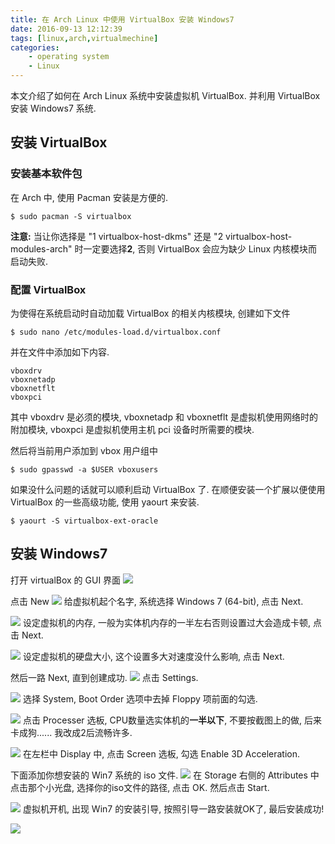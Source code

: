 ```yaml
---
title: 在 Arch Linux 中使用 VirtualBox 安装 Windows7
date: 2016-09-13 12:12:39
tags: [linux,arch,virtualmechine]
categories:
	- operating system
	- Linux
---
```


本文介绍了如何在 Arch Linux 系统中安装虚拟机 VirtualBox. 并利用 VirtualBox 安装 Windows7 系统.
<!--more-->
## 安装 VirtualBox
### 安装基本软件包
在 Arch 中, 使用 Pacman 安装是方便的.
```shell
$ sudo pacman -S virtualbox
```
**注意:** 当让你选择是 "1 virtualbox-host-dkms" 还是 "2 virtualbox-host-modules-arch" 时一定要选择**2**, 否则 VirtualBox 会应为缺少 Linux 内核模块而启动失败.

### 配置 VirtualBox
为使得在系统启动时自动加载 VirtualBox 的相关内核模块, 创建如下文件
```shell
$ sudo nano /etc/modules-load.d/virtualbox.conf
```
并在文件中添加如下内容.
```
vboxdrv
vboxnetadp
vboxnetflt
vboxpci
```
其中 vboxdrv 是必须的模块, vboxnetadp 和 vboxnetflt 是虚拟机使用网络时的附加模块, vboxpci 是虚拟机使用主机 pci 设备时所需要的模块.

然后将当前用户添加到 vbox 用户组中
```shell
$ sudo gpasswd -a $USER vboxusers
```
如果没什么问题的话就可以顺利启动 VirtualBox 了.
在顺便安装一个扩展以便使用 VirtualBox 的一些高级功能, 使用 yaourt 来安装.
```shell
$ yaourt -S virtualbox-ext-oracle
```

## 安装 Windows7
打开 virtualBox 的 GUI 界面
![](http://oayjon2he.bkt.clouddn.com/vboxstart.png) 

点击 New
![](http://oayjon2he.bkt.clouddn.com/vboxinstallwin7-start.png) 
给虚拟机起个名字, 系统选择 Windows 7 (64-bit), 点击 Next.

![](http://oayjon2he.bkt.clouddn.com/vboxinstallwin7-memory.png) 
设定虚拟机的内存, 一般为实体机内存的一半左右否则设置过大会造成卡顿, 点击 Next.

![](http://oayjon2he.bkt.clouddn.com/vboxinstallwin7-harddisk.png) 
设定虚拟机的硬盘大小, 这个设置多大对速度没什么影响, 点击 Next.

然后一路 Next, 直到创建成功.
![](http://oayjon2he.bkt.clouddn.com/vboxinstallwin7-settingstart.png) 
点击 Settings.

![](http://oayjon2he.bkt.clouddn.com/vboxinstallwin7-settingboot.png) 
选择 System, Boot Order 选项中去掉 Floppy 项前面的勾选.

![](http://oayjon2he.bkt.clouddn.com/vboxinstallwin7-settingcpu.png) 
点击 Processer 选板, CPU数量选实体机的**一半以下**, 不要按截图上的做, 后来卡成狗...... 我改成2后流畅许多.

![](http://oayjon2he.bkt.clouddn.com/vboxinstallwin7-3dacceleration.png) 
在左栏中 Display 中, 点击 Screen 选板, 勾选 Enable 3D Acceleration.

下面添加你想安装的 Win7 系统的 iso 文件.
![](http://oayjon2he.bkt.clouddn.com/vboxinstallwin7-isofile.png) 
在 Storage 右侧的 Attributes 中点击那个小光盘, 选择你的iso文件的路径, 点击 OK. 然后点击 Start.

![](http://oayjon2he.bkt.clouddn.com/vboxinstallwin7-startwin7.png) 
虚拟机开机, 出现 Win7 的安装引导, 按照引导一路安装就OK了, 最后安装成功!

![](http://oayjon2he.bkt.clouddn.com/vboxinstallwin7-success.png) 
